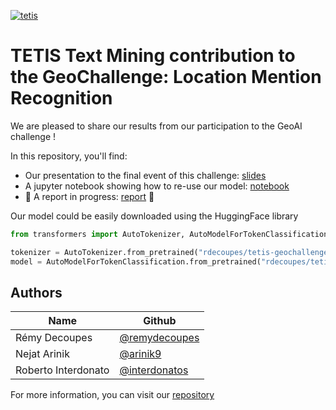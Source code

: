 [![tetis](https://www.umr-tetis.fr/images/logo-header-tetis.png)](https://www.umr-tetis.fr/index.php/)

# TETIS Text Mining contribution to the GeoChallenge: Location Mention Recognition

We are pleased to share our results from our participation to the GeoAI challenge ! 

In this repository, you'll find:

+ Our presentation to the final event of this challenge: [slides](docs/presentation-tetis.pdf)
+ A jupyter notebook showing how to re-use our model: [notebook](src/usage_example.ipynb)
+ :construction: A report in progress: [report](docs/report-tetis.pdf) :construction:

Our model could be easily downloaded using the HuggingFace library
```python
from transformers import AutoTokenizer, AutoModelForTokenClassification

tokenizer = AutoTokenizer.from_pretrained("rdecoupes/tetis-geochallenge")
model = AutoModelForTokenClassification.from_pretrained("rdecoupes/tetis-geochallenge")
```

## Authors
| Name | Github            |
|------|-------------------|
| Rémy Decoupes | [@remydecoupes](https://github.com/remydecoupes) |
| Nejat Arinik | [@arinik9](https://github.com/arinik9)      |
| Roberto Interdonato | [@interdonatos](https://github.com/interdonatos) |

For more information, you can visit our [repository](https://github.com/tetis-geochallenge-lmr-2022)


